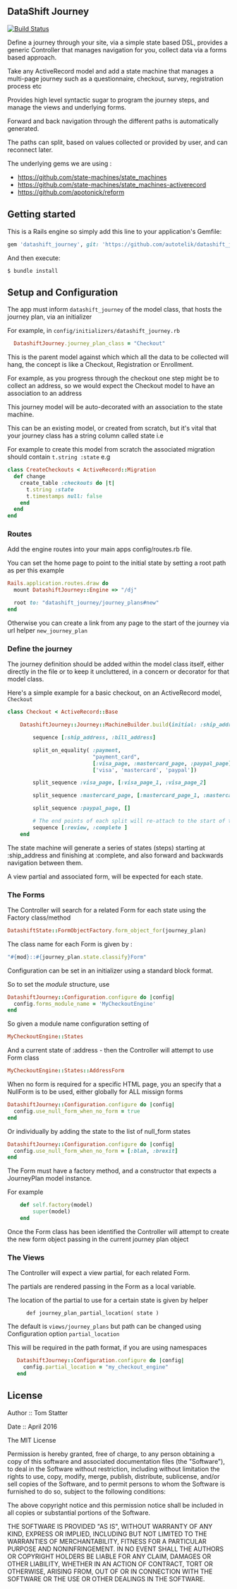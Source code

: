 ## DataShift Journey

[![Build Status](https://travis-ci.org/autotelik/datashift_journey.svg?branch=master)](https://travis-ci.org/autotelik/datashift_journey)

Define a journey through your site, via a simple state based DSL, provides a generic Controller that
manages navigation for you, collect data via a forms based approach. 

Take any ActiveRecord model and add a state machine that manages a multi-page journey
such as a questionnaire, checkout, survey, registration process etc

Provides high level syntactic sugar to program the journey steps, and manage the views and underlying forms.

Forward and back navigation through the different paths is automatically generated.

The paths can split, based on values collected or provided by user, and can reconnect later.

The underlying gems we are using :

* https://github.com/state-machines/state_machines
* https://github.com/state-machines/state_machines-activerecord
* https://github.com/apotonick/reform

## Getting started

This is a Rails engine so simply add this line to your application's Gemfile:

```ruby
gem 'datashift_journey', git: 'https://github.com/autotelik/datashift_journey'
```

And then execute:

    $ bundle install
    
## Setup and Configuration

The app must inform `datashift_journey` of the model class, that hosts the journey plan, via an initializer

For example, in `config/initializers/datashift_journey.rb`

```ruby
  DatashiftJourney.journey_plan_class = "Checkout"
```

This is the parent model against which which all the data to be collected will hang, the concept is like a 
Checkout, Registration or Enrollment. 

For example, as you progress through the checkout one step might be to collect an address,
so we would expect the Checkout model to have an association to an address

This journey model will be auto-decorated with an association to the state machine.

This can be an existing model, or created from scratch, but it's vital that your journey class
 has a string column called state i.e
 
 For example to create this model from scratch the associated migration should contain `t.string :state` e.g 

```ruby
class CreateCheckouts < ActiveRecord::Migration
  def change
    create_table :checkouts do |t|
      t.string :state
      t.timestamps null: false
    end
  end
end
```

### Routes

Add the engine routes into your main apps config/routes.rb file. 

You can set the home page to point to the initial state by setting a root path as per this example

```ruby
Rails.application.routes.draw do
  mount DatashiftJourney::Engine => "/dj"

  root to: "datashift_journey/journey_plans#new"
end
```

Otherwise you can create a link from any page to the start of the journey via url helper `new_journey_plan`


### Define the journey

The journey definition should be added within the model class itself, either directly in the file or to keep it
uncluttered, in a concern or decorator for that model class.

Here's a simple example for a basic checkout, on an ActiveRecord model, `Checkout`

```ruby
class Checkout < ActiveRecord::Base

    DatashiftJourney::Journey::MachineBuilder.build(initial: :ship_address) do

        sequence [:ship_address, :bill_address]

        split_on_equality( :payment,
                           "payment_card",                                # The helper method on Checkout, returns card type from Payment
                           [:visa_page, :mastercard_page, :paypal_page],  # Target pages
                           ['visa', 'mastercard', 'paypal'])              # Value to trigger target

        split_sequence :visa_page, [:visa_page_1, :visa_page_2]

        split_sequence :mastercard_page, [:mastercard_page_1, :mastercard_page_2, :mastercard_page_3]

        split_sequence :paypal_page, []

        # The end points of each split will re-attach to the start of this sequence
        sequence [:review, :complete ]
    end
```
    
The state machine will generate a series of states (steps) starting at :ship_address and finishing at :complete,
and also forward and backwards navigation between them.

A view partial and associated form, will be expected for each state.

### The Forms

The Controller will search for a related Form for each state using the Factory class/method

```ruby
DatashiftState::FormObjectFactory.form_object_for(journey_plan)
```

The class name for each Form is given by  :

```ruby
"#{mod}::#{journey_plan.state.classify}Form"
```

Configuration can be set in an initializer using a standard block format.

So to set the *module* structure, use 

```ruby
DatashiftJourney::Configuration.configure do |config|
  config.forms_module_name = 'MyCheckoutEngine'
end
````

So given a module name configuration setting of

```ruby
MyCheckoutEngine::States
```

And a current state of :address - then the Controller will attempt to use Form class

```ruby
MyCheckoutEngine::States::AddressForm
```

When no form is required for a specific HTML page, you an specify that a NullForm is to be used,
either globally for ALL missign forms

```ruby
DatashiftJourney::Configuration.configure do |config|
  config.use_null_form_when_no_form = true
end
```

Or individually by adding the state to the  list of null_form states

```ruby
DatashiftJourney::Configuration.configure do |config|
  config.use_null_form_when_no_form = [:blah, :brexit]
end
```
  
      
The Form must have a factory method, and a constructor that expects a JourneyPlan model instance.

For example

```ruby
    def self.factory(model)
        super(model)
    end
```  
  
Once the Form class has been identified the Controller will attempt to create the new form object
passing in the current journey plan object

          
                   
### The Views

The Controller will expect a view partial, for each related Form.

The partials are rendered passing in the Form as a local variable.

The location of the partial to use for a certain state is given by helper

          def journey_plan_partial_location( state )

The default is `views/journey_plans` but path can be changed using Configuration option `partial_location`

This will be required in the path format, if you are using namespaces

```ruby
   DatashiftJourney::Configuration.configure do |config|
     config.partial_location = "my_checkout_engine"
   end
```

## License

Author ::   Tom Statter

Date ::     April 2016

The MIT License

Permission is hereby granted, free of charge, to any person obtaining a copy
of this software and associated documentation files (the "Software"), to deal
in the Software without restriction, including without limitation the rights
to use, copy, modify, merge, publish, distribute, sublicense, and/or sell
copies of the Software, and to permit persons to whom the Software is
furnished to do so, subject to the following conditions:

The above copyright notice and this permission notice shall be included in
all copies or substantial portions of the Software.

THE SOFTWARE IS PROVIDED "AS IS", WITHOUT WARRANTY OF ANY KIND, EXPRESS OR
IMPLIED, INCLUDING BUT NOT LIMITED TO THE WARRANTIES OF MERCHANTABILITY,
FITNESS FOR A PARTICULAR PURPOSE AND NONINFRINGEMENT. IN NO EVENT SHALL THE
AUTHORS OR COPYRIGHT HOLDERS BE LIABLE FOR ANY CLAIM, DAMAGES OR OTHER
LIABILITY, WHETHER IN AN ACTION OF CONTRACT, TORT OR OTHERWISE, ARISING FROM,
OUT OF OR IN CONNECTION WITH THE SOFTWARE OR THE USE OR OTHER DEALINGS IN
THE SOFTWARE.

